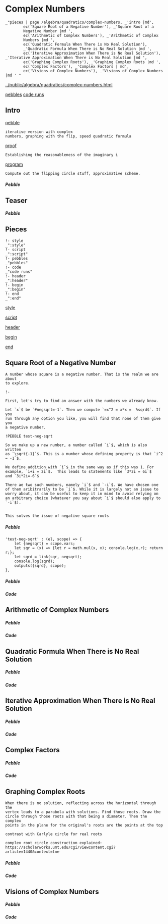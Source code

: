 # Complex Numbers

    _"pieces | page /algebra/quadratics/complex-numbers, _'intro |md',
            ec('Square Root of a Negative Number'), _'Square Root of a
            Negative Number |md ',
            ec('Arithmetic of Complex Numbers'), _'Arithmetic of Complex
            Numbers |md ',
            ec('Quadratic Formula When There is No Real Solution'),
            _'Quadratic Formula When There is No Real Solution |md ',
            ec('Iterative Approximation When There is No Real Solution'), _'Iterative Approximation When There is No Real Solution |md ',
            ec('Graphing Complex Roots'), _'Graphing Complex Roots |md ',
            ec('Complex Factors'), _'Complex Factors | md', 
            ec('Visions of Complex Numbers'), _'Visions of Complex Numbers |md ' "

[../public/algebra/quadratics/complex-numbers.html](# "save:")

[pebbles](#pebble "h5: | .join \n")
[code runs](#code "h5: | .join \n")

## Intro



    
[pebble]()

    iterative version with complex
    numbers, graphing with the flip, speed quadratic formula

[proof]()

    Establishing the reasonableness of the imaginary i

[program]()

    Compute out the flipping circle stuff, approximative scheme.


##### Pebble


## Teaser




##### Pebble

## Pieces

    !- style
    _":style"
    !- script
    _":script"
    !- pebbles
    _"pebbles"
    !- code
    _"code runs"
    !- header
    _":header"
    !- begin
    _":begin"
    !- end
    _":end"



[style]() 

[script]()

[header]()

[begin]()

[end]()

## Square Root of a Negative Number


    A number whose square is a negative number. That is the realm we are about
    to explore. 

    !-

    First, let's try to find an answer with the numbers we already know. 

    Let `x`$ be `#negsqrt=-1`. Then we compute `=x^2 = x*x =  %sqrd$`. If you
    run through any option you like, you will find that none of them give you
    a negative number. 

    !PEBBLE test-neg-sqrt

    So we make up a new number, a number called `i`$, which is also written 
    as `\sqrt{-1}`$. This is a number whose defining property is that `i^2 = -1`$.

    We define addition with `i`$ in the same way as if this was 1. For
    example, `i+i = 2i`$.  This leads to statements like `3*2i = 6i`$ 
    and `3i*2i=-6`$

    There ae two such numbers, namely `i`$ and `-i`$. We have chosen one of them aribitrarily to be `i`$. While it is largely not an issue to worry about, it can be useful to keep it in mind to avoid relying on an arbitrary choice (whatever you say about `i`$ should also apply to `-i`$). 
   

    This solves the issue of negative square roots

##### Pebble

    'test-neg-sqrt' : (el, scope) => {
        let {negsqrt} = scope.vars;
        let sqr = (x) => {let r = math.mul(x, x); console.log(x,r); return r;};
        let sqrd = link(sqr, negsqrt);
        console.log(sqrd);
        outputs({sqrd}, scope);
    },




##### Pebble


##### Code

## Arithmetic of Complex Numbers




##### Pebble


##### Code

## Quadratic Formula When There is No Real Solution




##### Pebble


##### Code


## Iterative Approximation When There is No Real Solution




##### Pebble


##### Code

## Complex Factors


##### Pebble


##### Code



## Graphing Complex Roots

    When there is no solution, reflecting across the horizontal through the
    vertex leads to a parabola with solutions. Find those roots. Draw the
    circle through those roots with that being a diameter. Then the complex
    points in the plane for the original's roots are the points at the top 

    contrast with Carlyle circle for real roots

    complex root circle construction explained: 
    https://scholarworks.umt.edu/cgi/viewcontent.cgi?article=1440&context=tme


##### Pebble


##### Code




## Visions of Complex Numbers




##### Pebble


##### Code




